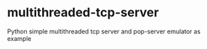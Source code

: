 multithreaded-tcp-server
========================

Python simple multithreaded tcp server and pop-server emulator as example